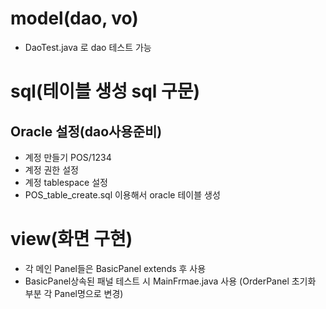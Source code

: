 # model(dao, vo)
- DaoTest.java 로 dao 테스트 가능
# sql(테이블 생성 sql 구문)
## Oracle 설정(dao사용준비)
- 계정 만들기 POS/1234
- 계정 권한 설정
- 계정 tablespace 설정
- POS_table_create.sql 이용해서 oracle 테이블 생성
# view(화면 구현)
- 각 메인 Panel들은 BasicPanel extends 후 사용
- BasicPanel상속된 패널 테스트 시 MainFrmae.java 사용 (OrderPanel 초기화 부분 각 Panel명으로 변경)
